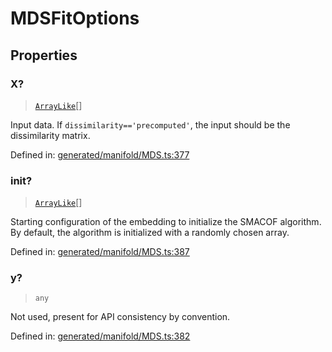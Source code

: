 # MDSFitOptions

## Properties

### X?

> [`ArrayLike`](../types/ArrayLike.md)[]

Input data. If `dissimilarity=='precomputed'`, the input should be the dissimilarity matrix.

Defined in:  [generated/manifold/MDS.ts:377](https://github.com/transitive-bullshit/scikit-learn-ts/blob/b59c1ff/packages/sklearn/src/generated/manifold/MDS.ts#L377)

### init?

> [`ArrayLike`](../types/ArrayLike.md)[]

Starting configuration of the embedding to initialize the SMACOF algorithm. By default, the algorithm is initialized with a randomly chosen array.

Defined in:  [generated/manifold/MDS.ts:387](https://github.com/transitive-bullshit/scikit-learn-ts/blob/b59c1ff/packages/sklearn/src/generated/manifold/MDS.ts#L387)

### y?

> `any`

Not used, present for API consistency by convention.

Defined in:  [generated/manifold/MDS.ts:382](https://github.com/transitive-bullshit/scikit-learn-ts/blob/b59c1ff/packages/sklearn/src/generated/manifold/MDS.ts#L382)
